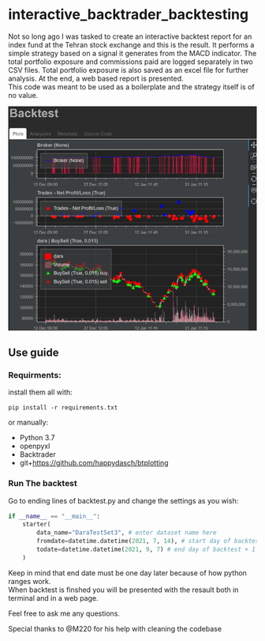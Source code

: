 # interactive_backtrader_backtesting
Not so long ago I was tasked to create an interactive backtest report for an index fund at the Tehran stock exchange and this is the result. It performs a simple strategy based on a signal it generates from the MACD indicator. The total portfolio exposure and commissions paid are logged separately in two CSV files. Total portfolio exposure is also saved as an excel file for further analysis. At the end, a web based report is presented.\
This code was meant to be used as a boilerplate and the strategy itself is of no value.

![image of web_based report](https://github.com/arian-emami/interactive_backtrader_backtesting/raw/main/Screenshot.png?raw=true)
## Use guide
### Requirments:
install them all with:
```
pip install -r requirements.txt
```
or manually:
*   Python 3.7
*   openpyxl
*   Backtrader
*   git+https://github.com/happydasch/btplotting

### Run The backtest
Go to ending lines of backtest.py and change the settings as you wish:
```python
if __name__ == "__main__":
    starter(
        data_name="DaraTestSet3", # enter dataset name here
        fromdate=datetime.datetime(2021, 7, 14), # start day of backtest
        todate=datetime.datetime(2021, 9, 7) # end day of backtest + 1
    )
```
Keep in mind that end date must be one day later because of how python ranges work.\
When backtest is finshed you will be presented with the resault both in terminal and in a web page.

Feel free to ask me any questions.

Special thanks to @M220 for his help with cleaning the codebase
